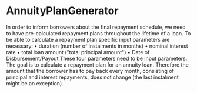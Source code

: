 # AnnuityPlanGenerator
In order to inform borrowers about the final repayment schedule, we need to have pre-calculated repayment plans throughout the lifetime of a loan. To be able to calculate a repayment plan specific input parameters are necessary: • duration (number of instalments in months) • nominal interest rate • total loan amount ("total principal amount") • Date of Disbursement/Payout These four parameters need to be input parameters. The goal is to calculate a repayment plan for an annuity loan. Therefore the amount that the borrower has to pay back every month, consisting of principal and interest repayments, does not change (the last instalment might be an exception).
